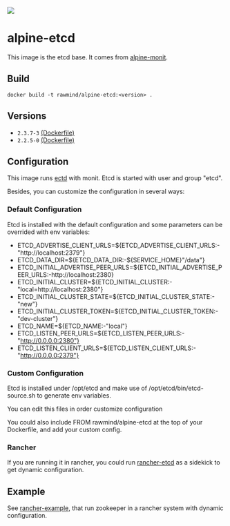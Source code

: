 [![](https://images.microbadger.com/badges/image/rawmind/alpine-etcd.svg)](https://microbadger.com/images/rawmind/alpine-etcd "Get your own image badge on microbadger.com")

alpine-etcd 
==============

This image is the etcd base. It comes from [alpine-monit][alpine-monit].

## Build

```
docker build -t rawmind/alpine-etcd:<version> .
```

## Versions

- `2.3.7-3` [(Dockerfile)](https://github.com/rawmind0/alpine-etcd/blob/2.3.7-3/Dockerfile)
- `2.2.5-0` [(Dockerfile)](https://github.com/rawmind0/alpine-etcd/blob/2.2.5-0/Dockerfile)

## Configuration

This image runs [ectd][etcd] with monit. Etcd is started with user and group "etcd".

Besides, you can customize the configuration in several ways:

### Default Configuration

Etcd is installed with the default configuration and some parameters can be overrided with env variables:

- ETCD_ADVERTISE_CLIENT_URLS=${ETCD_ADVERTISE_CLIENT_URLS:-"http://localhost:2379"}
- ETCD_DATA_DIR=${ETCD_DATA_DIR:-${SERVICE_HOME}"/data"}
- ETCD_INITIAL_ADVERTISE_PEER_URLS=${ETCD_INITIAL_ADVERTISE_PEER_URLS:-http://localhost:2380}
- ETCD_INITIAL_CLUSTER=${ETCD_INITIAL_CLUSTER:-"local=http://localhost:2380"}
- ETCD_INITIAL_CLUSTER_STATE=${ETCD_INITIAL_CLUSTER_STATE:-"new"}
- ETCD_INITIAL_CLUSTER_TOKEN=${ETCD_INITIAL_CLUSTER_TOKEN:-"dev-cluster"}
- ETCD_NAME=${ETCD_NAME:-"local"}
- ETCD_LISTEN_PEER_URLS=${ETCD_LISTEN_PEER_URLS:-"http://0.0.0.0:2380"}
- ETCD_LISTEN_CLIENT_URLS=${ETCD_LISTEN_CLIENT_URLS:-"http://0.0.0.0:2379"}


### Custom Configuration

Etcd is installed under /opt/etcd and make use of /opt/etcd/bin/etcd-source.sh to generate env variables.

You can edit this files in order customize configuration

You could also include FROM rawmind/alpine-etcd at the top of your Dockerfile, and add your custom config.

### Rancher

If you are running it in rancher, you could run [rancher-etcd][rancher-etcd] as a sidekick to get dynamic configuration.


## Example

See [rancher-example][rancher-example], that run zookeeper in a rancher system with dynamic configuration.


[alpine-monit]: https://github.com/rawmind0/alpine-monit/
[etcd]: https://github.com/coreos/etcd
[rancher-etcd]: https://hub.docker.com/r/rawmind/rancher-etcd/
[rancher-example]: https://github.com/rawmind0/alpine-etcd/tree/master/rancher
